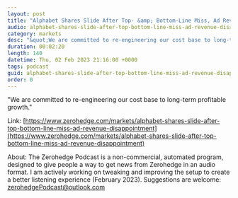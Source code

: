 ```yaml
---
layout: post
title: "Alphabet Shares Slide After Top- &amp; Bottom-Line Miss, Ad Revenue Disappointment"
audio: alphabet-shares-slide-after-top-bottom-line-miss-ad-revenue-disappointment-0
category: markets
desc: "&quot;We are committed to re-engineering our cost base to long-term profitable growth.&quot;"
duration: 00:02:20
length: 140
datetime: Thu, 02 Feb 2023 21:16:00 +0000
tags: podcast
guid: alphabet-shares-slide-after-top-bottom-line-miss-ad-revenue-disappointment-0
order: 0
---
```

&quot;We are committed to re-engineering our cost base to long-term profitable growth.&quot;

Link: [https://www.zerohedge.com/markets/alphabet-shares-slide-after-top-bottom-line-miss-ad-revenue-disappointment](https://www.zerohedge.com/markets/alphabet-shares-slide-after-top-bottom-line-miss-ad-revenue-disappointment)

About: The Zerohedge Podcast is a non-commercial, automated program, designed to give people a way to get news from Zerohedge in an audio format.  I am actively working on tweaking and improving the setup to create a better listening experience (February 2023).  Suggestions are welcome: [zerohedgePodcast@outlook.com](mailto:zerohedgePodcast@outlook.com)